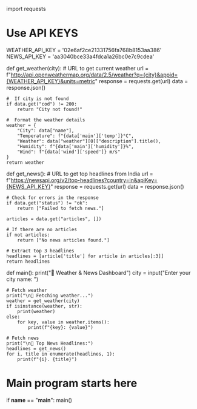 import requests

# Use API KEYS
WEATHER_API_KEY = '02e6af2ce21331756fa768b8153aa386'
NEWS_API_KEY = 'aa3040bce33a4fdca1a26bc0e7c9cdea'

def get_weather(city):
    # URL to get current weather
    url = f"http://api.openweathermap.org/data/2.5/weather?q={city}&appid={WEATHER_API_KEY}&units=metric"
    response = requests.get(url)
    data = response.json()

    #  If city is not found
    if data.get("cod") != 200:
        return "City not found!"

    #  Format the weather details
    weather = {
        "City": data["name"],
        "Temperature": f"{data['main']['temp']}°C",
        "Weather": data["weather"][0]["description"].title(),
        "Humidity": f"{data['main']['humidity']}%",
        "Wind": f"{data['wind']['speed']} m/s"
    }
    return weather

def get_news():
    # URL to get top headlines from India
    url = f"https://newsapi.org/v2/top-headlines?country=in&apiKey={NEWS_API_KEY}"
    response = requests.get(url)
    data = response.json()

    # Check for errors in the response
    if data.get("status") != "ok":
        return ["Failed to fetch news."]

    articles = data.get("articles", [])

    # If there are no articles
    if not articles:
        return ["No news articles found."]

    # Extract top 3 headlines
    headlines = [article['title'] for article in articles[:3]]
    return headlines

def main():
    print("📍 Weather & News Dashboard")
    city = input("Enter your city name: ")

    # Fetch weather
    print("\n🔎 Fetching weather...")
    weather = get_weather(city)
    if isinstance(weather, str):
        print(weather)
    else:
        for key, value in weather.items():
            print(f"{key}: {value}")
    
    # Fetch news
    print("\n📰 Top News Headlines:")
    headlines = get_news()
    for i, title in enumerate(headlines, 1):
        print(f"{i}. {title}")

# Main program starts here
if __name__ == "__main__":
    main()

